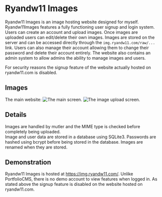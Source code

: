 # Ryandw11 Images
Ryandw11 Images is an image hosting website designed for myself. Ryandw11Images features a fully functioning user signup and login system.
Users can create an account and upload images. Once images are uploaded users can edit/delete their own images. Images are stored on the
server and can be accessed directly through the `img.ryandw11.com/raw/...` link. Users can also manage their account allowing them to
change their password and delete their account entirely. The website also contains an admin system to allow admins the ability to manage
images and users.  
  
For security reasons the signup feature of the website actually hosted on ryandw11.com is disabled.  
  
## Images
The main website:
![The main screen.](https://img.ryandw11.com/raw/o5ax4y7it.png)
![The image upload screen.](https://img.ryandw11.com/raw/o5azrtrfa.png)

## Details
Images are handled by mutler and the MIME type is checked before completely being uploaded.  
Image and user data are stored in a database using SQLite3. Passwords are hashed using bcrypt
before being stored in the database. Images are renamed when they are stored.

## Demonstration
Ryandw11 Images is hosted at https://img.ryandw11.com/. Unlike PortfolioCMS, there is no demo account to view
features when logged in. As stated above the signup feature is disabled on the website hosted on ryandw11.com.